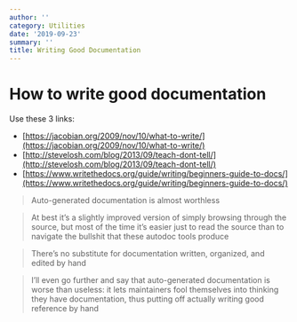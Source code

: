 ```yaml
---
author: ''
category: Utilities
date: '2019-09-23'
summary: ''
title: Writing Good Documentation
---
```

# How to write good documentation

Use these 3 links:

* [https://jacobian.org/2009/nov/10/what-to-write/](https://jacobian.org/2009/nov/10/what-to-write/)
* [http://stevelosh.com/blog/2013/09/teach-dont-tell/](http://stevelosh.com/blog/2013/09/teach-dont-tell/)
* [https://www.writethedocs.org/guide/writing/beginners-guide-to-docs/](https://www.writethedocs.org/guide/writing/beginners-guide-to-docs/)

> Auto-generated documentation is almost worthless

> At best it’s a slightly improved version of simply browsing through the source, but most of the time it’s easier just to read the source than to navigate the bullshit that these autodoc tools produce

> There’s no substitute for documentation written, organized, and edited by hand

> I’ll even go further and say that auto-generated documentation is worse than useless: it lets maintainers fool themselves into thinking they have documentation, thus putting off actually writing good reference by hand
